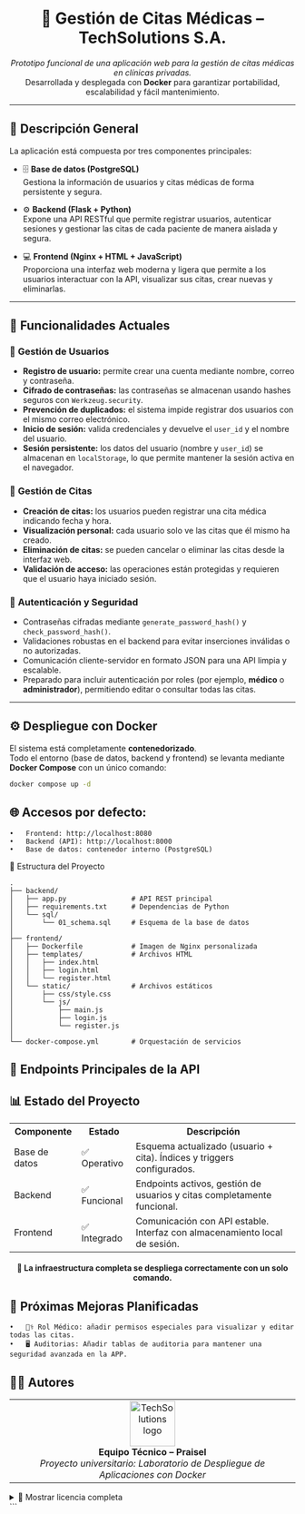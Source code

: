 <h1 align="center">🏥 Gestión de Citas Médicas – TechSolutions S.A.</h1>

<p align="center">
  <em>Prototipo funcional de una aplicación web para la gestión de citas médicas en clínicas privadas.</em><br>
  Desarrollada y desplegada con <strong>Docker</strong> para garantizar portabilidad, escalabilidad y fácil mantenimiento.
</p>

---

## 🧱 Descripción General

La aplicación está compuesta por tres componentes principales:

- 🗄️ **Base de datos (PostgreSQL)**  
  Gestiona la información de usuarios y citas médicas de forma persistente y segura.

- ⚙️ **Backend (Flask + Python)**  
  Expone una API RESTful que permite registrar usuarios, autenticar sesiones y gestionar las citas de cada paciente de manera aislada y segura.

- 💻 **Frontend (Nginx + HTML + JavaScript)**  
  Proporciona una interfaz web moderna y ligera que permite a los usuarios interactuar con la API, visualizar sus citas, crear nuevas y eliminarlas.

---

## 🚀 Funcionalidades Actuales

### 👤 **Gestión de Usuarios**
- **Registro de usuario:** permite crear una cuenta mediante nombre, correo y contraseña.  
- **Cifrado de contraseñas:** las contraseñas se almacenan usando hashes seguros con `Werkzeug.security`.  
- **Prevención de duplicados:** el sistema impide registrar dos usuarios con el mismo correo electrónico.  
- **Inicio de sesión:** valida credenciales y devuelve el `user_id` y el nombre del usuario.  
- **Sesión persistente:** los datos del usuario (nombre y `user_id`) se almacenan en `localStorage`, lo que permite mantener la sesión activa en el navegador.  

### 📅 **Gestión de Citas**
- **Creación de citas:** los usuarios pueden registrar una cita médica indicando fecha y hora.  
- **Visualización personal:** cada usuario solo ve las citas que él mismo ha creado.  
- **Eliminación de citas:** se pueden cancelar o eliminar las citas desde la interfaz web.  
- **Validación de acceso:** las operaciones están protegidas y requieren que el usuario haya iniciado sesión.  

### 🔐 **Autenticación y Seguridad**
- Contraseñas cifradas mediante `generate_password_hash()` y `check_password_hash()`.
- Validaciones robustas en el backend para evitar inserciones inválidas o no autorizadas.
- Comunicación cliente-servidor en formato JSON para una API limpia y escalable.
- Preparado para incluir autenticación por roles (por ejemplo, **médico** o **administrador**), permitiendo editar o consultar todas las citas.

---

## ⚙️ Despliegue con Docker

El sistema está completamente **contenedorizado**.  
Todo el entorno (base de datos, backend y frontend) se levanta mediante **Docker Compose** con un único comando:

```bash
docker compose up -d
```

## 🌐 Accesos por defecto:
	•	Frontend: http://localhost:8080
	•	Backend (API): http://localhost:8000
	•	Base de datos: contenedor interno (PostgreSQL)

📂 Estructura del Proyecto
```
.
├── backend/
│   ├── app.py                # API REST principal
│   ├── requirements.txt      # Dependencias de Python
│   └── sql/
│       └── 01_schema.sql     # Esquema de la base de datos
│
├── frontend/
│   ├── Dockerfile            # Imagen de Nginx personalizada
│   ├── templates/            # Archivos HTML
│   │   ├── index.html
│   │   ├── login.html
│   │   └── register.html
│   └── static/               # Archivos estáticos
│       ├── css/style.css
│       └── js/
│           ├── main.js
│           ├── login.js
│           └── register.js
│
└── docker-compose.yml        # Orquestación de servicios
```

## 🧩 Endpoints Principales de la API

## 📊 Estado del Proyecto
<table align="center">
<tr><th>Componente</th><th>Estado</th><th>Descripción</th></tr>
<tr><td>Base de datos</td><td>✅ Operativo</td><td>Esquema actualizado (usuario + cita). Índices y triggers configurados.</td></tr>
<tr><td>Backend</td><td>✅ Funcional</td><td>Endpoints activos, gestión de usuarios y citas completamente funcional.</td></tr>
<tr><td>Frontend</td><td>✅ Integrado</td><td>Comunicación con API estable. Interfaz con almacenamiento local de sesión.</td></tr>
</table>
<h4 align="center">🚀 La infraestructura completa se despliega correctamente con un solo comando.</h4>

## 🧠 Próximas Mejoras Planificadas
	•	👨‍⚕️ Rol Médico: añadir permisos especiales para visualizar y editar todas las citas.
	•	🖥️ Auditorias: Añadir tablas de auditoria para mantener una seguridad avanzada en la APP. 

## 👨‍💻 Autores
<table align="center">
<tr>
  <td align="center">
    <img src="https://cdn-icons-png.flaticon.com/512/2922/2922510.png" width="80" alt="TechSolutions logo"/><br>
    <strong>Equipo Técnico – Praisel</strong><br>
    <em>Proyecto universitario: Laboratorio de Despliegue de Aplicaciones con Docker</em>
  </td>
</tr>
</table>

<details>
<summary>📜 Mostrar licencia completa</summary>
Copyright (c) 2025 Praisel04

Se concede permiso, de forma gratuita, a cualquier persona que obtenga una copia de este software
y de los archivos de documentación asociados (el “Software”), para utilizar el Software sin restricción,
incluyendo, sin limitación, los derechos a usar, copiar, modificar, fusionar, publicar, distribuir,
sublicenciar y/o vender copias del Software, siempre que se mantenga este aviso de licencia
y se reconozca la autoría original.

EL SOFTWARE SE PROPORCIONA “TAL CUAL”, SIN GARANTÍA DE NINGÚN TIPO, EXPRESA O IMPLÍCITA,
INCLUYENDO PERO NO LIMITADA A GARANTÍAS DE COMERCIALIZACIÓN, APTITUD PARA UN PROPÓSITO PARTICULAR
Y NO INFRACCIÓN. EN NINGÚN CASO LOS AUTORES SERÁN RESPONSABLES DE NINGUNA RECLAMACIÓN,
DAÑO U OTRA RESPONSABILIDAD, YA SEA EN UNA ACCIÓN CONTRACTUAL, AGRAVIO O DE OTRO MODO,
DERIVADA DE, FUERA DE O EN CONEXIÓN CON EL SOFTWARE O SU USO.
</details>
```







